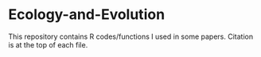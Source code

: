 # Ecology-and-Evolution

This repository contains R codes/functions I used in some papers. Citation is at the top of each file.
